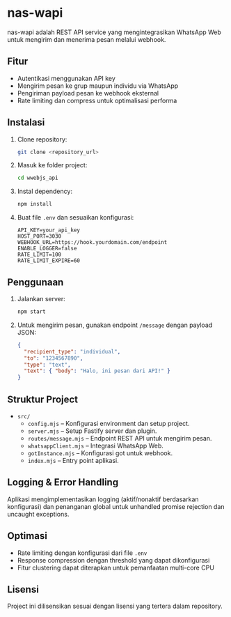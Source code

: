# nas-wapi

nas-wapi adalah REST API service yang mengintegrasikan WhatsApp Web untuk mengirim dan menerima pesan melalui webhook.

## Fitur

- Autentikasi menggunakan API key
- Mengirim pesan ke grup maupun individu via WhatsApp
- Pengiriman payload pesan ke webhook eksternal
- Rate limiting dan compress untuk optimalisasi performa

## Instalasi

1. Clone repository:
   ```bash
   git clone <repository_url>
   ```
2. Masuk ke folder project:
   ```bash
   cd wwebjs_api
   ```
3. Instal dependency:
   ```bash
   npm install
   ```
4. Buat file `.env` dan sesuaikan konfigurasi:
   ```properties
   API_KEY=your_api_key
   HOST_PORT=3030
   WEBHOOK_URL=https://hook.yourdomain.com/endpoint
   ENABLE_LOGGER=false
   RATE_LIMIT=100
   RATE_LIMIT_EXPIRE=60
   ```

## Penggunaan

1. Jalankan server:
   ```bash
   npm start
   ```
2. Untuk mengirim pesan, gunakan endpoint `/message` dengan payload JSON:
   ```json
   {
     "recipient_type": "individual",
     "to": "1234567890",
     "type": "text",
     "text": { "body": "Halo, ini pesan dari API!" }
   }
   ```

## Struktur Project

- `src/`
  - `config.mjs` – Konfigurasi environment dan setup project.
  - `server.mjs` – Setup Fastify server dan plugin.
  - `routes/message.mjs` – Endpoint REST API untuk mengirim pesan.
  - `whatsappClient.mjs` – Integrasi WhatsApp Web.
  - `gotInstance.mjs` – Konfigurasi got untuk webhook.
  - `index.mjs` – Entry point aplikasi.

## Logging & Error Handling

Aplikasi mengimplementasikan logging (aktif/nonaktif berdasarkan konfigurasi) dan penanganan global untuk unhandled promise rejection dan uncaught exceptions.

## Optimasi

- Rate limiting dengan konfigurasi dari file `.env`
- Response compression dengan threshold yang dapat dikonfigurasi
- Fitur clustering dapat diterapkan untuk pemanfaatan multi-core CPU

## Lisensi

Project ini dilisensikan sesuai dengan lisensi yang tertera dalam repository.
